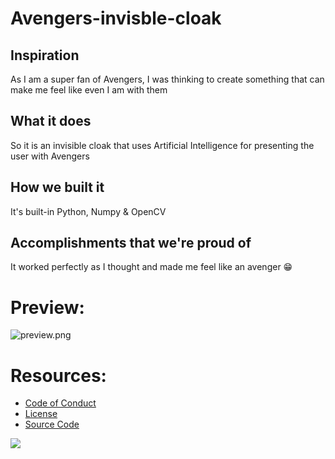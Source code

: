 # Avengers-invisble-cloak

## Inspiration
As I am a super fan of Avengers, I was thinking to create something that can make me feel like even I am with them

## What it does
So it is an invisible cloak that uses Artificial Intelligence for presenting the user with Avengers

## How we built it
It's built-in Python, Numpy & OpenCV

## Accomplishments that we're proud of
It worked perfectly as I thought and made me feel like an avenger 😁

# Preview:
![preview.png](https://challengepost-s3-challengepost.netdna-ssl.com/photos/production/software_photos/001/599/115/datas/original.png)

# Resources:
- [Code of Conduct](https://github.com/PulkitSinghDev/Avengers-invisble-cloak/blob/main/CODE_OF_CONDUCT.md)
- [License](https://github.com/PulkitSinghDev/Avengers-invisble-cloak/blob/main/LICENSE)
- [Source Code](https://github.com/PulkitSinghDev/Avengers-invisble-cloak/tree/main/source)

<a href="https://www.patreon.com/pulkitsinghdev" target="_blank" ><img src="https://user-images.githubusercontent.com/71369943/125153692-28fba080-e173-11eb-81ce-1a6d616991d7.png">
